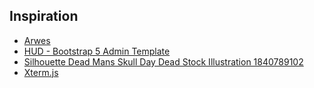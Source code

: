 ## Inspiration
- [Arwes](https://arwes.dev/)
- [HUD - Bootstrap 5 Admin Template](https://themeforest.net/item/hud-bootstrap-5-admin-template/34000752)
- [Silhouette Dead Mans Skull Day Dead Stock Illustration 1840789102](https://www.shutterstock.com/image-illustration/silhouette-dead-mans-skull-day-dia-1840789102)
- [Xterm.js](https://xtermjs.org/)